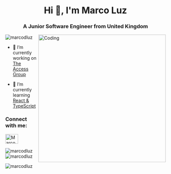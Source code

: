 <h1 align="center">Hi 👋, I'm Marco Luz</h1>
<h3 align="center">A Junior Software Engineer from United Kingdom</h3>
<img align="right" alt="Coding" width="400" src="https://miro.medium.com/max/680/0*7Q3yvSIv_t0ioJ-Z.gif"/>

<p align="left"> <img src="https://komarev.com/ghpvc/?username=marcodluz&label=Profile%20views&color=0e75b6&style=flat" alt="marcodluz" /> </p>

- 🏢 I’m currently working on [The Access Group](https://www.theaccessgroup.com/en-gb/)

- 🌱 I’m currently learning [React & TypeScript](https://pluralsight.com/profile/marcoluz)

<!-- - 👯 I’m looking to collaborate on [Visual Studio Code](https://github.com/microsoft/vscode) -->

<h3 align="left">Connect with me:</h3>
<p align="left">

<a href="https://linkedin.com/in/marcodluz" target="blank"><img align="center" src="https://raw.githubusercontent.com/rahuldkjain/github-profile-readme-generator/master/src/images/icons/Social/linked-in-alt.svg" alt="Marco Luz - LinkedIn" height="30" width="40" /></a>
</p>

<p><img align="left" src="https://github-readme-stats.vercel.app/api/top-langs?username=marcodluz&show_icons=true&locale=en&layout=compact" alt="marcodluz" /></p>

<p>&nbsp;<img align="center" src="https://github-readme-stats.vercel.app/api?username=marcodluz&show_icons=true&locale=en" alt="marcodluz" /></p>

<p><img align="center" src="https://github-readme-streak-stats.herokuapp.com/?user=marcodluz&" alt="marcodluz" /></p>
